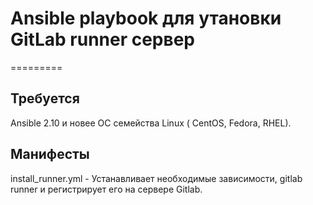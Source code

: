 # Ansible playbook для утановки GitLab runner сервер
=========

## Требуется

Ansible 2.10 и новее 
ОС семейства Linux ( CentOS, Fedora, RHEL).

## Манифесты

install_runner.yml - Устанавливает необходимые зависимости, gitlab runner и регистрирует его на сервере Gitlab. 
